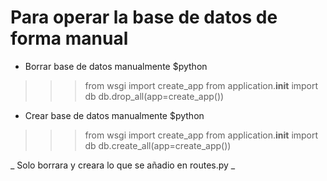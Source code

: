 # Para operar la base de datos de forma manual

* Borrar base de datos manualmente
$python
>>> from wsgi import create_app
>>> from application.__init__ import db
>>> db.drop_all(app=create_app())

* Crear base de datos manualmente
$python
>>> from wsgi import create_app
>>> from application.__init__ import db
>>> db.create_all(app=create_app())

_ Solo borrara y creara lo que se añadio en routes.py _